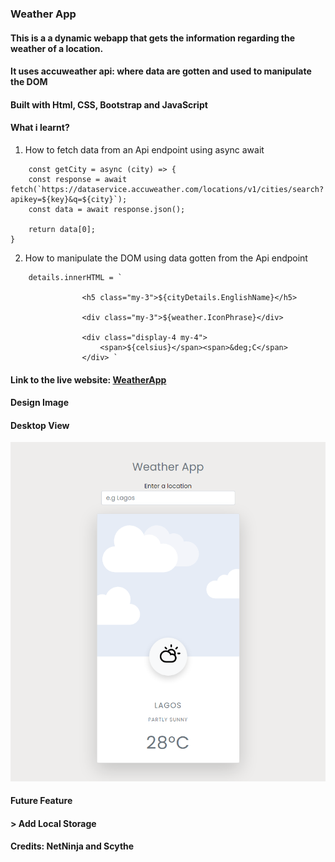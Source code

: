 ### Weather App

#### This is a a dynamic webapp that gets the information regarding the weather of a location.

#### It uses accuweather api: where data are gotten and used to manipulate the DOM 

#### Built with Html, CSS, Bootstrap and JavaScript

#### What i learnt?
1. How to fetch data from an Api endpoint using async await
```JS
	const getCity = async (city) => {
	const response = await fetch(`https://dataservice.accuweather.com/locations/v1/cities/search?apikey=${key}&q=${city}`);
	const data = await response.json();

	return data[0];
}
```
2. How to manipulate the DOM using data gotten from the Api endpoint
```JS
	details.innerHTML = `

				<h5 class="my-3">${cityDetails.EnglishName}</h5>

				<div class="my-3">${weather.IconPhrase}</div>

				<div class="display-4 my-4">
					<span>${celsius}</span><span>&deg;C</span>
				</div> `
```
#### Link to the live website: [WeatherApp](https://devweatherappjs.netlify.app/ "WeatherApp live site")

#### Design Image
#### Desktop View
![WeatherAppSS](image/weatherAppSS.png "Desktop View")

#### Future Feature
#### > Add Local Storage

#### Credits: NetNinja and Scythe